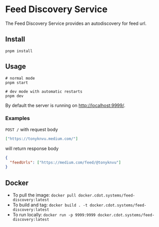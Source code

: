 # Feed Discovery Service

The Feed Discovery Service provides an autodiscovery for feed url.

## Install

```
pnpm install
```

## Usage

```
# normal mode
pnpm start

# dev mode with automatic restarts
pnpm dev
```

By default the server is running on <http://localhost:9999/>.

### Examples

`POST /` with request body

```json
["https://tonyknvu.medium.com/"]
```

will return response body

```json
{
  "feedUrls": ["https://medium.com/feed/@tonyknvu"]
}
```

## Docker

- To pull the image: `docker pull docker.cdot.systems/feed-discovery:latest`
- To build and tag: `docker build . -t docker.cdot.systems/feed-discovery:latest`
- To run locally: `docker run -p 9999:9999 docker.cdot.systems/feed-discovery:latest`
